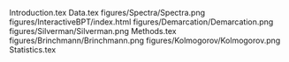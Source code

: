 Introduction.tex
Data.tex
figures/Spectra/Spectra.png
figures/InteractiveBPT/index.html
figures/Demarcation/Demarcation.png
figures/Silverman/Silverman.png
Methods.tex
figures/Brinchmann/Brinchmann.png
figures/Kolmogorov/Kolmogorov.png
Statistics.tex
